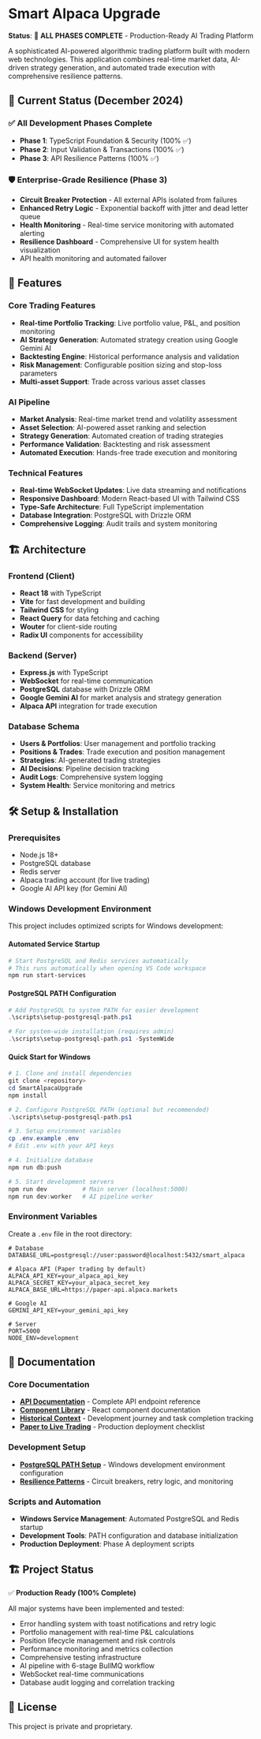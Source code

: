 # Smart Alpaca Upgrade

**Status**: 🎉 **ALL PHASES COMPLETE** - Production-Ready AI Trading Platform

A sophisticated AI-powered algorithmic trading platform built with modern web technologies. This application combines real-time market data, AI-driven strategy generation, and automated trade execution with comprehensive resilience patterns.

## 🎯 Current Status (December 2024)

### ✅ All Development Phases Complete
- **Phase 1**: TypeScript Foundation & Security (100% ✅)
- **Phase 2**: Input Validation & Transactions (100% ✅)
- **Phase 3**: API Resilience Patterns (100% ✅)

### 🛡️ Enterprise-Grade Resilience (Phase 3)
- **Circuit Breaker Protection** - All external APIs isolated from failures
- **Enhanced Retry Logic** - Exponential backoff with jitter and dead letter queue
- **Health Monitoring** - Real-time service monitoring with automated alerting
- **Resilience Dashboard** - Comprehensive UI for system health visualization
- API health monitoring and automated failover

## 🚀 Features

### Core Trading Features

- **Real-time Portfolio Tracking**: Live portfolio value, P&L, and position monitoring
- **AI Strategy Generation**: Automated strategy creation using Google Gemini AI
- **Backtesting Engine**: Historical performance analysis and validation
- **Risk Management**: Configurable position sizing and stop-loss parameters
- **Multi-asset Support**: Trade across various asset classes

### AI Pipeline

- **Market Analysis**: Real-time market trend and volatility assessment
- **Asset Selection**: AI-powered asset ranking and selection
- **Strategy Generation**: Automated creation of trading strategies
- **Performance Validation**: Backtesting and risk assessment
- **Automated Execution**: Hands-free trade execution and monitoring

### Technical Features

- **Real-time WebSocket Updates**: Live data streaming and notifications
- **Responsive Dashboard**: Modern React-based UI with Tailwind CSS
- **Type-Safe Architecture**: Full TypeScript implementation
- **Database Integration**: PostgreSQL with Drizzle ORM
- **Comprehensive Logging**: Audit trails and system monitoring

## 🏗️ Architecture

### Frontend (Client)

- **React 18** with TypeScript
- **Vite** for fast development and building
- **Tailwind CSS** for styling
- **React Query** for data fetching and caching
- **Wouter** for client-side routing
- **Radix UI** components for accessibility

### Backend (Server)

- **Express.js** with TypeScript
- **WebSocket** for real-time communication
- **PostgreSQL** database with Drizzle ORM
- **Google Gemini AI** for market analysis and strategy generation
- **Alpaca API** integration for trade execution

### Database Schema

- **Users & Portfolios**: User management and portfolio tracking
- **Positions & Trades**: Trade execution and position management
- **Strategies**: AI-generated trading strategies
- **AI Decisions**: Pipeline decision tracking
- **Audit Logs**: Comprehensive system logging
- **System Health**: Service monitoring and metrics

## 🛠️ Setup & Installation

### Prerequisites

- Node.js 18+
- PostgreSQL database
- Redis server
- Alpaca trading account (for live trading)
- Google AI API key (for Gemini AI)

### Windows Development Environment

This project includes optimized scripts for Windows development:

#### Automated Service Startup
```powershell
# Start PostgreSQL and Redis services automatically
# This runs automatically when opening VS Code workspace
npm run start-services
```

#### PostgreSQL PATH Configuration
```powershell
# Add PostgreSQL to system PATH for easier development
.\scripts\setup-postgresql-path.ps1

# For system-wide installation (requires admin)
.\scripts\setup-postgresql-path.ps1 -SystemWide
```

#### Quick Start for Windows
```powershell
# 1. Clone and install dependencies
git clone <repository>
cd SmartAlpacaUpgrade
npm install

# 2. Configure PostgreSQL PATH (optional but recommended)
.\scripts\setup-postgresql-path.ps1

# 3. Setup environment variables
cp .env.example .env
# Edit .env with your API keys

# 4. Initialize database
npm run db:push

# 5. Start development servers
npm run dev          # Main server (localhost:5000)
npm run dev:worker   # AI pipeline worker
```

### Environment Variables

Create a `.env` file in the root directory:

```env
# Database
DATABASE_URL=postgresql://user:password@localhost:5432/smart_alpaca

# Alpaca API (Paper trading by default)
ALPACA_API_KEY=your_alpaca_api_key
ALPACA_SECRET_KEY=your_alpaca_secret_key
ALPACA_BASE_URL=https://paper-api.alpaca.markets

# Google AI
GEMINI_API_KEY=your_gemini_api_key

# Server
PORT=5000
NODE_ENV=development
```

## 📖 Documentation

### Core Documentation
- **[API Documentation](docs/API.md)** - Complete API endpoint reference
- **[Component Library](docs/COMPONENTS.md)** - React component documentation
- **[Historical Context](docs/HISTORICAL_CONTEXT.md)** - Development journey and task completion tracking
- **[Paper to Live Trading](docs/PAPER_TO_LIVE_CHECKLIST.md)** - Production deployment checklist

### Development Setup
- **[PostgreSQL PATH Setup](scripts/README-PostgreSQL-PATH.md)** - Windows development environment configuration
- **[Resilience Patterns](docs/PHASE_3_COMPLETION_SUMMARY.md)** - Circuit breakers, retry logic, and monitoring

### Scripts and Automation
- **Windows Service Management**: Automated PostgreSQL and Redis startup
- **Development Tools**: PATH configuration and database initialization
- **Production Deployment**: Phase A deployment scripts

## 🏗️ Project Status

✅ **Production Ready (100% Complete)**

All major systems have been implemented and tested:
- Error handling system with toast notifications and retry logic
- Portfolio management with real-time P&L calculations  
- Position lifecycle management and risk controls
- Performance monitoring and metrics collection
- Comprehensive testing infrastructure
- AI pipeline with 6-stage BullMQ workflow
- WebSocket real-time communications
- Database audit logging and correlation tracking

## 📄 License

This project is private and proprietary.
